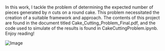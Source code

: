 In this work, I tackle the problem of determining the expected number of pieces generated by $n$ cuts on a round cake. This problem necessitated the creation of a suitable framework and approach. The contents of this project are found in the document titled Cake_Cutting_Problem_Final.pdf, and the code used to simulate of the results is found in CakeCuttingProblem.ipynb. Enjoy reading!

![Image](https://github.com/user-attachments/assets/15784019-1cd9-49a8-8d3d-ba8684cf81ba)
